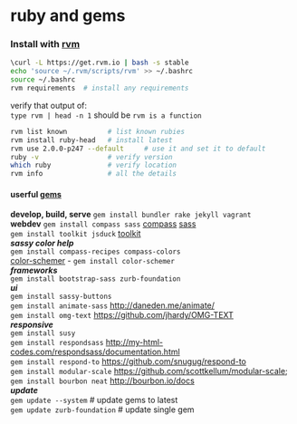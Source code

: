 ruby and gems
======================================

### Install with [rvm](http://rvm.io)
```sh
\curl -L https://get.rvm.io | bash -s stable
echo 'source ~/.rvm/scripts/rvm' >> ~/.bashrc
source ~/.bashrc
rvm requirements  # install any requirements
```
verify that output of:   
`type rvm | head -n 1`
should be `rvm is a function`  
```sh
rvm list known          # list known rubies
rvm install ruby-head   # install latest
rvm use 2.0.0-p247 --default     # use it and set it to default
ruby -v 				# verify version
which ruby				# verify location
rvm info                # all the details
```

#### userful [gems](http://rubygems.org/gems)
__develop, build, serve__
`gem install bundler rake jekyll vagrant`    
__webdev__
`gem install compass sass`    [compass](http://compass-style.org/) [sass](http://sass-lang.com/)    
`gem install toolkit jsduck`  [toolkit](https://github.com/Snugug/toolkit)      
___sassy color help___    
`gem install compass-recipes compass-colors`      
[color-schemer](https://github.com/scottkellum/color-schemer) - `gem install color-schemer`    
___frameworks___    
`gem install bootstrap-sass zurb-foundation`   
___ui___   
`gem install sassy-buttons`   
`gem install animate-sass`      http://daneden.me/animate/     
`gem install omg-text`          https://github.com/jhardy/OMG-TEXT   
___responsive___   
`gem install susy`  
`gem install respondsass`       http://my-html-codes.com/respondsass/documentation.html        
`gem install respond-to`        https://github.com/snugug/respond-to   
`gem install modular-scale`     https://github.com/scottkellum/modular-scale;   
`gem install bourbon neat`     http://bourbon.io/docs   
___update___   
`gem update --system`           # update gems to latest   
`gem update zurb-foundation`     # update single gem
